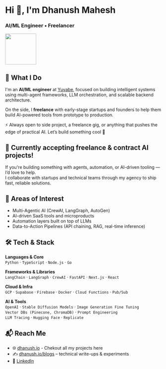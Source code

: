 <h1 >Hi 👋, I'm Dhanush Mahesh</h1>
<h3 >AI/ML Engineer • Freelancer</h3>

<p>
  <img src="https://camo.githubusercontent.com/b7a48f515e84d4a185daf8984f9414ebb6b8af4686af0a47831bbd6966bc1671/68747470733a2f2f6d65646961332e67697068792e636f6d2f6d656469612f76312e59326c6b505463354d4749334e6a45785a446c6b4e6a4a694d5759344f5446694e57466b4e57466b4d6a413559544d344e3259354f574d32593255774e4759325a6a553459795a6c634431324d563970626e526c636d35686246396e61575a7a583264705a6b6c6b4a6d4e3050584d2f32596779306b687765774c674d53594d30742f67697068792e676966" width="100" />
</p>


## 🚀 What I Do

I'm an **AI/ML engineer** at [Yuvabe](https://yuvabe.com), focused on building intelligent systems using multi-agent frameworks, LLM orchestration, and scalable backend architecture.

On the side, I **freelance** with early-stage startups and founders to help them build AI-powered tools  from prototype to production.

⚡ Always open to  side project, a freelance gig, or anything that pushes the edge of practical AI. Let’s build something cool 🚀

## 📢 Currently accepting freelance & contract AI projects!

If you're building something with agents, automation, or AI-driven tooling — I’d love to help.  
I collaborate with startups and technical teams through my agency to ship fast, reliable solutions.


## 🧠 Areas of Interest

- Multi-Agentic AI (CrewAI, LangGraph, AutoGen)
- AI-driven SaaS tools and microproducts
- Automation layers built on top of LLMs
- Data-to-Action Pipelines (API chaining, RAG, real-time inference)


## 🛠️ Tech & Stack

**Languages & Core**  
`Python` · `TypeScript` · `Node.js` · `Go`

**Frameworks & Libraries**  
`LangChain` · `LangGraph` · `CrewAI` · `FastAPI` · `Next.js` · `React`  

**Cloud & Infra**  
`GCP` · `Supabase` · `Firebase` · `Docker` · `Cloud Functions` · `Pub/Sub`

**AI & Tools**  
`OpenAI` · `Stable Diffusion Models` · `Image Generation Fine Tuning`  
`Vector DBs (Pinecone, ChromaDB)` · `Prompt Engineering`  
`LLM Tracing` · `Hugging Face` · `Replicate`


## 📬 Reach Me

- 🌐  [dhanush.io](https://dhanush.io) - Chekout all my projects here
- ✍️  [dhanush.io/blogs](https://dhanush.io/blogs) – technical write-ups & experiments  
- 💼  [LinkedIn](https://linkedin.com/in/iamdhanush02)


